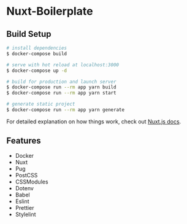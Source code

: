 # Nuxt-Boilerplate

## Build Setup

```bash
# install dependencies
$ docker-compose build

# serve with hot reload at localhost:3000
$ docker-compose up -d

# build for production and launch server
$ docker-compose run --rm app yarn build
$ docker-compose run --rm app yarn start

# generate static project
$ docker-compose run --rm app yarn generate
```

For detailed explanation on how things work, check out [Nuxt.js docs](https://nuxtjs.org).

## Features

- Docker
- Nuxt
- Pug
- PostCSS
- CSSModules
- Dotenv
- Babel
- Eslint
- Prettier
- Stylelint